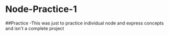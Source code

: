 # Node-Practice-1

##Practice
-This was just to practice individual node and express concepts and isn't a complete project
